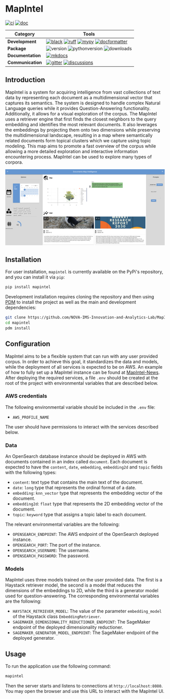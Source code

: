 [black badge]: <https://img.shields.io/badge/%20style-black-000000.svg>
[black]: <https://github.com/psf/black>
[docformatter badge]: <https://img.shields.io/badge/%20formatter-docformatter-fedcba.svg>
[docformatter]: <https://github.com/PyCQA/docformatter>
[ruff badge]: <https://img.shields.io/endpoint?url=https://raw.githubusercontent.com/charliermarsh/ruff/main/assets/badge/v1.json>
[ruff]: <https://github.com/charliermarsh/ruff>
[mypy badge]: <http://www.mypy-lang.org/static/mypy_badge.svg>
[mypy]: <http://mypy-lang.org>
[mkdocs badge]: <https://img.shields.io/badge/docs-mkdocs%20material-blue.svg?style=flat>
[mkdocs]: <https://squidfunk.github.io/mkdocs-material>
[version badge]: <https://img.shields.io/pypi/v/MapIntel.svg>
[pythonversion badge]: <https://img.shields.io/pypi/pyversions/MapIntel.svg>
[downloads badge]: <https://img.shields.io/pypi/dd/MapIntel>
[gitter]: <https://gitter.im/MapIntel/community>
[gitter badge]: <https://badges.gitter.im/join%20chat.svg>
[discussions]: <https://github.com/NOVA-IMS-Innovation-and-Analytics-Lab/MapIntel/discussions>
[discussions badge]: <https://img.shields.io/github/discussions/NOVA-IMS-Innovation-and-Analytics-Lab/MapIntel>
[ci]: <https://github.com/NOVA-IMS-Innovation-and-Analytics-Lab/MapIntel/actions?query=workflow>
[ci badge]: <https://github.com/NOVA-IMS-Innovation-and-Analytics-Lab/MapIntel/actions/workflows/ci.yml/badge.svg?branch=main>
[doc]: <https://github.com/NOVA-IMS-Innovation-and-Analytics-Lab/MapIntel/actions?query=workflow>
[doc badge]: <https://github.com/NOVA-IMS-Innovation-and-Analytics-Lab/MapIntel/actions/workflows/doc.yml/badge.svg?branch=main>

# MapIntel

[![ci][ci badge]][ci] [![doc][doc badge]][doc]

| Category          | Tools    |
| ------------------| -------- |
| **Development**   | [![black][black badge]][black] [![ruff][ruff badge]][ruff] [![mypy][mypy badge]][mypy] [![docformatter][docformatter badge]][docformatter] |
| **Package**       | ![version][version badge] ![pythonversion][pythonversion badge] ![downloads][downloads badge] |
| **Documentation** | [![mkdocs][mkdocs badge]][mkdocs]|
| **Communication** | [![gitter][gitter badge]][gitter] [![discussions][discussions badge]][discussions] |

## Introduction

MapIntel is a system for acquiring intelligence from vast collections of text data by representing each document as a
multidimensional vector that captures its semantics. The system is designed to handle complex Natural Language queries while it
provides Question-Answering functionality. Additionally, it allows for a visual exploration of the corpus. The MapIntel uses a
retriever engine that first finds the closest neighbors to the query embedding and identifies the most relevant documents. It
also leverages the embeddings by projecting them onto two dimensions while preserving the multidimensional landscape, resulting in
a map where semantically related documents form topical clusters which we capture using topic modeling. This map aims to promote a
fast overview of the corpus while allowing a more detailed exploration and interactive information encountering process. MapIntel
can be used to explore many types of corpora.

![MapIntel UI screenshot](./docs/artifacts/ui.png)

## Installation

For user installation, `mapintel` is currently available on the PyPi's repository, and you can install it via `pip`:

```bash
pip install mapintel
```

Development installation requires cloning the repository and then using [PDM](https://github.com/pdm-project/pdm) to install the
project as well as the main and development dependencies:

```bash
git clone https://github.com/NOVA-IMS-Innovation-and-Analytics-Lab/MapIntel.git
cd mapintel
pdm install
```

## Configuration

MapIntel aims to be a flexible system that can run with any user provided corpus. In order to achieve this goal, it standardizes
the data and models, while the deployment of all services is expected to be on AWS. An example of how to fully set up a MapIntel
instance can be found at [MapIntel-News](https://github.com/NOVA-IMS-Innovation-and-Analytics-Lab/MapIntel-News). After deploying
the required services, a file `.env` should be created at the root of the project with environmental variables that are described
below.

### AWS credentials

The following environmental variable should be included in the `.env` file:

- `AWS_PROFILE_NAME`

The user should have permissions to interact with the services described below.

### Data

An OpenSearch database instance should be deployed in AWS with documents contained in an index called `document`. Each document is
expected to have the `content`, `date`, `embedding`, `embedding2d` and `topic` fields with the following types:

- `content`: text type that contains the main text of the document.
- `date`: `long` type that represents the ordinal format of a date.
- `embedding`: `knn_vector` type that represents the embedding vector of the document.
- `embedding2d`: `float` type that represents the 2D embedding vector of the document.
- `topic`: `keyword` type that assigns a topic label to each document.

The relevant environmental variables are the following:

- `OPENSEARCH_ENDPOINT`: The AWS endpoint of the OpenSearch deployed instance.
- `OPENSEARCH_PORT`: The port of the instance.
- `OPENSEARCH_USERNAME`: The username.
- `OPENSEARCH_PASSWORD`: The password.

### Models

MapIntel uses three models trained on the user provided data. The first is a Haystack retriever model, the second is a model that
reduces the dimensions of the embeddings to 2D, while the third is a generator model used for question-answering. The
corresponding environmental variables are the following:

- `HAYSTACK_RETRIEVER_MODEL`: The value of the parameter `embedding_model` of the Haystack class `EmbeddingRetriever`.
- `SAGEMAKER_DIMENSIONALITY_REDUCTIONER_ENDPOINT`: The SageMaker endpoint of the deployed dimensionality reductioner.
- `SAGEMAKER_GENERATOR_MODEL_ENDPOINT`: The SageMaker endpoint of the deployed generator.

## Usage

To run the application use the following command:

```bash
mapintel
```

Then the server starts and listens to connections at `http://localhost:8080`. You may open the browser and use this URL to
interact with the MapIntel UI.
